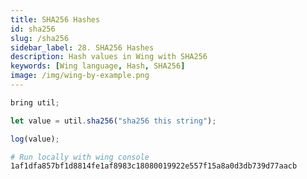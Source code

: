 ```yaml
---
title: SHA256 Hashes  
id: sha256
slug: /sha256
sidebar_label: 28. SHA256 Hashes  
description: Hash values in Wing with SHA256
keywords: [Wing language, Hash, SHA256]
image: /img/wing-by-example.png
---
```


```js playground example title="main.w"
bring util;

let value = util.sha256("sha256 this string");

log(value);
```

```bash title="Wing console output"
# Run locally with wing console
1af1dfa857bf1d8814fe1af8983c18080019922e557f15a8a0d3db739d77aacb
```




